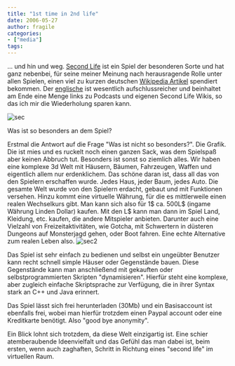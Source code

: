 ```yaml
---
title: "1st time in 2nd life"
date: 2006-05-27
author: fragile
categories:
- ["media"]
tags:
---
```

... und hin und weg. <a title="sec life" href="http://secondlife.com/">Second Life</a> ist ein Spiel der besonderen Sorte und hat ganz nebenbei, für seine meiner Meinung nach herausragende Rolle unter allen Spielen, einen viel zu kurzen deutschen <a title="second life" href="http://de.wikipedia.org/wiki/Second_Life">Wikipedia Artikel</a> spendiert bekommen. Der <a title="second" href="http://en.wikipedia.org/wiki/Second_Life">englische</a> ist wesentlich aufschlussreicher und beinhaltet am Ende eine Menge links zu Podcasts und eigenen Second Life Wikis, so das ich mir die Wiederholung sparen kann.

<img alt="sec" id="image94" src="/blog/wp-content/uploads/2006/05/1.jpg" />

Was ist so besonders an dem Spiel?

<!--more--> Erstmal die Antwort auf die Frage "Was ist nicht so besonders?". Die Grafik. Die ist mies und es ruckelt noch einen ganzen Sack, was dem Spielspaß aber keinen Abbruch tut. Besonders ist sonst so ziemlich alles. Wir haben eine komplexe 3d Welt mit Häusern, Bäumen, Fahrzeugen, Waffen und eigentlich allem nur erdenklichem. Das schöne daran ist, dass all das von den Spielern erschaffen wurde. Jedes Haus, jeder Baum, jedes Auto. Die gesamte Welt wurde von den Spielern erdacht, gebaut und mit Funktionen versehen. Hinzu kommt eine virtuelle Währung, für die es mittlerweile einen realen Wechselkurs gibt. Man kann sich also für 1$ ca. 500L$ (ingame Währung Linden Dollar) kaufen. Mit den L$ kann man dann im Spiel Land, Kleidung, etc. kaufen, die andere Mitspieler anbieten. Darunter auch eine Vielzahl von Freizeitaktivitäten, wie Gotcha, mit Schwertern in düsteren Dungeons auf Monsterjagd gehen, oder Boot fahren. Eine echte Alternative zum realen Leben also.

<img alt="sec2" id="image95" src="/blog/wp-content/uploads/2006/05/2.jpg" />

Das Spiel ist sehr einfach zu bedienen und selbst ein ungeübter Benutzer kann recht schnell simple Häuser oder Gegenstände bauen. Diese Gegenstände kann man anschließend mit gekauften oder selbstprogrammierten Skripten "dynamisieren". Hierfür steht eine komplexe, aber zugleich einfache Skriptsprache zur Verfügung, die in ihrer Syntax stark an C++ und Java erinnert.

Das Spiel lässt sich frei herunterladen (30Mb) und ein Basisaccount ist ebenfalls frei, wobei man hierfür trotzdem einen Paypal account oder eine Kreditkarte benötigt. Also "good bye anonymity".

Ein Blick lohnt sich trotzdem, da diese Welt einzigartig ist. Eine schier atemberaubende Ideenvielfalt und das Gefühl das man dabei ist, beim ersten, wenn auch zaghaften, Schritt in Richtung eines "second life" im virtuellen Raum.